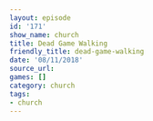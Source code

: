 ```yaml
---
layout: episode
id: '171'
show_name: church
title: Dead Game Walking
friendly_title: dead-game-walking
date: '08/11/2018'
source_url: 
games: []
category: church
tags:
- church
---
```

